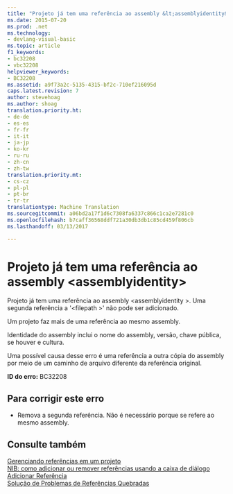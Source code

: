 ```yaml
---
title: "Projeto já tem uma referência ao assembly &lt;assemblyidentity&gt; | Documentos do Microsoft"
ms.date: 2015-07-20
ms.prod: .net
ms.technology:
- devlang-visual-basic
ms.topic: article
f1_keywords:
- bc32208
- vbc32208
helpviewer_keywords:
- BC32208
ms.assetid: a9f73a2c-5135-4315-bf2c-710ef216095d
caps.latest.revision: 7
author: stevehoag
ms.author: shoag
translation.priority.ht:
- de-de
- es-es
- fr-fr
- it-it
- ja-jp
- ko-kr
- ru-ru
- zh-cn
- zh-tw
translation.priority.mt:
- cs-cz
- pl-pl
- pt-br
- tr-tr
translationtype: Machine Translation
ms.sourcegitcommit: a06bd2a17f1d6c7308fa6337c866c1ca2e7281c0
ms.openlocfilehash: b7caff36568ddf721a30db3db1c85cd459f806cb
ms.lasthandoff: 03/13/2017

---
```

# <a name="project-already-has-a-reference-to-assembly-ltassemblyidentitygt"></a>Projeto já tem uma referência ao assembly &lt;assemblyidentity&gt;
Projeto já tem uma referência ao assembly \<assemblyidentity >. Uma segunda referência a '\<filepath >' não pode ser adicionado.  
  
 Um projeto faz mais de uma referência ao mesmo assembly.  
  
 Identidade do assembly inclui o nome do assembly, versão, chave pública, se houver e cultura.  
  
 Uma possível causa desse erro é uma referência a outra cópia do assembly por meio de um caminho de arquivo diferente da referência original.  
  
 **ID do erro:** BC32208  
  
## <a name="to-correct-this-error"></a>Para corrigir este erro  
  
-   Remova a segunda referência. Não é necessário porque se refere ao mesmo assembly.  
  
## <a name="see-also"></a>Consulte também  
 [Gerenciando referências em um projeto](https://docs.microsoft.com/visualstudio/ide/managing-references-in-a-project)   
 [NIB: como adicionar ou remover referências usando a caixa de diálogo Adicionar Referência](http://msdn.microsoft.com/en-us/3bd75d61-f00c-47c0-86a2-dd1f20e231c9)   
 [Solução de Problemas de Referências Quebradas](https://docs.microsoft.com/visualstudio/ide/troubleshooting-broken-references)
